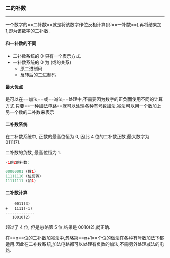 ### 二的补数

---

一个数字的==二补数==就是将该数字作位反相计算(即==一补数==),再将结果加 1,即为该数字的二补数.

#### 和一补数的不同

* 二补数系统的 0 只有一个表示方式.
* 一补数系统的 0 为 (或的关系)
	* 原二进制码 
	* 反转后的二进制码

#### 最大优点

是可以在==加法==或==减法==处理中,不需要因为数字的正负而使用不同的计算方式.只要==一种加法电路==就可以处理各种有号数加法,减法可以用一个数加上另一个数的二补数来表示

#### 二补数系统

在二补数系统中, 正数的最高位恒为 0, 因此 4 位的二补数正数,最大数字为 0111(7).

二补数的负数, 最高位恒为 1.

```php
-1的2的补数:

00000001 (数1)
11111110 (位反转)
11111111 (加1)
```

#### 二补数计算

		0011(3)
	+ 	1111(-1)
	-------------
	   10010(2)
	   
超过了 4 位, 但是忽略第 5 位,结果是 0010(2),就正确.

在==n==位的二补数加减法中,忽略第==n+1==个位的做法在各种有号数加法下都适用.因此在二补数系统,加法电路都可以处理有负数的加法,不需另外处理减法的电路.


